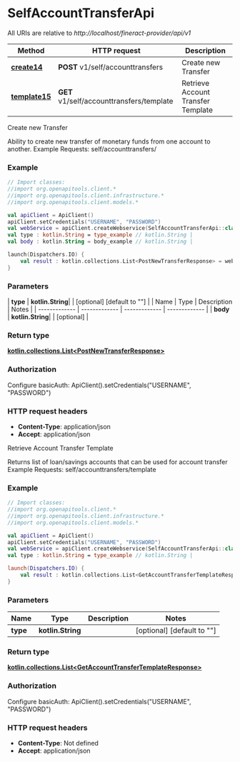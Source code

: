 # SelfAccountTransferApi

All URIs are relative to *http://localhost/fineract-provider/api/v1*

| Method | HTTP request | Description |
| ------------- | ------------- | ------------- |
| [**create14**](SelfAccountTransferApi.md#create14) | **POST** v1/self/accounttransfers | Create new Transfer |
| [**template15**](SelfAccountTransferApi.md#template15) | **GET** v1/self/accounttransfers/template | Retrieve Account Transfer Template |



Create new Transfer

Ability to create new transfer of monetary funds from one account to another.   Example Requests:   self/accounttransfers/ 

### Example
```kotlin
// Import classes:
//import org.openapitools.client.*
//import org.openapitools.client.infrastructure.*
//import org.openapitools.client.models.*

val apiClient = ApiClient()
apiClient.setCredentials("USERNAME", "PASSWORD")
val webService = apiClient.createWebservice(SelfAccountTransferApi::class.java)
val type : kotlin.String = type_example // kotlin.String | 
val body : kotlin.String = body_example // kotlin.String | 

launch(Dispatchers.IO) {
    val result : kotlin.collections.List<PostNewTransferResponse> = webService.create14(type, body)
}
```

### Parameters
| **type** | **kotlin.String**|  | [optional] [default to &quot;&quot;] |
| Name | Type | Description  | Notes |
| ------------- | ------------- | ------------- | ------------- |
| **body** | **kotlin.String**|  | [optional] |

### Return type

[**kotlin.collections.List&lt;PostNewTransferResponse&gt;**](PostNewTransferResponse.md)

### Authorization


Configure basicAuth:
    ApiClient().setCredentials("USERNAME", "PASSWORD")

### HTTP request headers

 - **Content-Type**: application/json
 - **Accept**: application/json


Retrieve Account Transfer Template

Returns list of loan/savings accounts that can be used for account transfer   Example Requests:  self/accounttransfers/template 

### Example
```kotlin
// Import classes:
//import org.openapitools.client.*
//import org.openapitools.client.infrastructure.*
//import org.openapitools.client.models.*

val apiClient = ApiClient()
apiClient.setCredentials("USERNAME", "PASSWORD")
val webService = apiClient.createWebservice(SelfAccountTransferApi::class.java)
val type : kotlin.String = type_example // kotlin.String | 

launch(Dispatchers.IO) {
    val result : kotlin.collections.List<GetAccountTransferTemplateResponse> = webService.template15(type)
}
```

### Parameters
| Name | Type | Description  | Notes |
| ------------- | ------------- | ------------- | ------------- |
| **type** | **kotlin.String**|  | [optional] [default to &quot;&quot;] |

### Return type

[**kotlin.collections.List&lt;GetAccountTransferTemplateResponse&gt;**](GetAccountTransferTemplateResponse.md)

### Authorization


Configure basicAuth:
    ApiClient().setCredentials("USERNAME", "PASSWORD")

### HTTP request headers

 - **Content-Type**: Not defined
 - **Accept**: application/json

